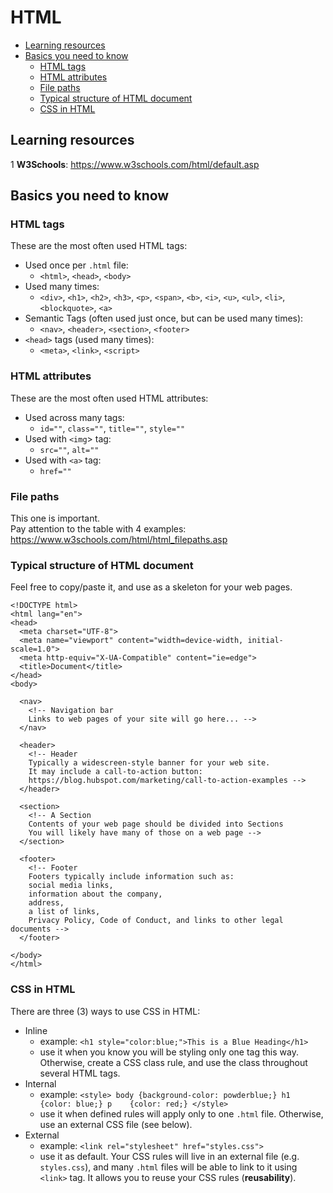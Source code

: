 # HTML

* [Learning resources](#learning-resources)
* [Basics you need to know](#basics-you-need-to-know)
  * [HTML tags](#html-tags)
  * [HTML attributes](#html-attributes)
  * [File paths](#file-paths)
  * [Typical structure of HTML document](#typical-structure-of-html-document)
  * [CSS in HTML](#css-in-html)
  

## Learning resources

1 **W3Schools**: https://www.w3schools.com/html/default.asp  


## Basics you need to know

### HTML tags

These are the most often used HTML tags:  

* Used once per `.html` file: 
  * `<html>`, `<head>`, `<body>`  
* Used many times: 
  * `<div>`, `<h1>`, `<h2>`, `<h3>`, `<p>`, `<span>`, `<b>`, `<i>`, `<u>`, `<ul>`, `<li>`, `<blockquote>`, `<a>`  
* Semantic Tags (often used just once, but can be used many times): 
  * `<nav>`, `<header>`, `<section>`, `<footer>`  
* `<head>` tags (used many times):  
  * `<meta>`, `<link>`, `<script>`
  

### HTML attributes

These are the most often used HTML attributes:  

* Used across many tags:
  * `id=""`, `class=""`, `title=""`, `style=""` 
* Used with `<img`> tag:  
  * `src=""`, `alt=""` 
* Used with `<a>` tag:  
  * `href=""`  
  
  
### File paths

This one is important.  
Pay attention to the table with 4 examples: https://www.w3schools.com/html/html_filepaths.asp


### Typical structure of HTML document

Feel free to copy/paste it, and use as a skeleton for your web pages.   

```
<!DOCTYPE html>
<html lang="en">
<head>
  <meta charset="UTF-8">
  <meta name="viewport" content="width=device-width, initial-scale=1.0">
  <meta http-equiv="X-UA-Compatible" content="ie=edge">
  <title>Document</title>
</head>
<body>

  <nav>
    <!-- Navigation bar
    Links to web pages of your site will go here... -->
  </nav>
  
  <header>
    <!-- Header
    Typically a widescreen-style banner for your web site.
    It may include a call-to-action button:
    https://blog.hubspot.com/marketing/call-to-action-examples -->
  </header>
  
  <section>
    <!-- A Section
    Contents of your web page should be divided into Sections
    You will likely have many of those on a web page -->
  </section>
  
  <footer>
    <!-- Footer
    Footers typically include information such as:
    social media links,
    information about the company,
    address,
    a list of links,
    Privacy Policy, Code of Conduct, and links to other legal documents -->
  </footer>
  
</body>
</html>
```

### CSS in HTML
 
There are three (3) ways to use CSS in HTML:  
 
* Inline
  * example: `<h1 style="color:blue;">This is a Blue Heading</h1>`
  * use it when you know you will be styling only one tag this way. Otherwise, create a CSS class rule, and use the class throughout several HTML tags.
* Internal
  * example: ```<style>
    body {background-color: powderblue;}
    h1   {color: blue;}
    p    {color: red;}
    </style>```
  * use it when defined rules will apply only to one `.html` file. Otherwise, use an external CSS file (see below).
* External
  * example: `<link rel="stylesheet" href="styles.css">`
  * use it as default. Your CSS rules will live in an external file (e.g. `styles.css`), and many `.html` files will be able to link to it using `<link>` tag. It allows you to reuse your CSS rules (**reusability**).
   
   
   
